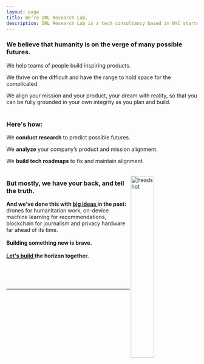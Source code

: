 ```yaml
---
layout: page
title: We’re IRL Research Lab.
description: IRL Research Lab is a tech consultancy based in NYC started by Allison Burtch
---
```


### We believe that humanity is on the verge of many possible futures. 

We help teams of people build inspiring products.

We thrive on the difficult and have the range to hold space for the complicated. 

We align your mission and your product, your dream with reality, so that you can be fully grounded in your own integrity as you plan and build. 
<br><br>

### Here's how:

We **conduct research** to predict possible futures.

We **analyze** your company’s product and mission alignment.

We **build tech roadmaps** to fix and maintain alignment.
<br>
<br>

<p>
<img src="/assets/headshot2.jpg" alt="headshot" align="right" style="width:35%">
<h3>But mostly, we have your back, and tell the truth.</h3>

<b>And we’ve done this with <a href="/reviews"> big ideas </a> in the past:</b> drones for humanitarian work, on-device machine learning for recommendations, blockchain for journalism and privacy hardware far ahead of its time. 
<br><br>
<b>Building something new is brave.</b>
<br><br>
<b><a href="/services"> Let's build </a> the horizon together.</b>


<br>
<br>
<br>
</p>




***